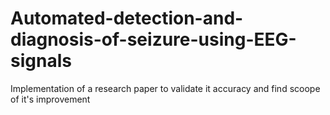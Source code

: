 # Automated-detection-and-diagnosis-of-seizure-using-EEG-signals
Implementation of a research paper to validate it accuracy and find scoope of it's improvement
